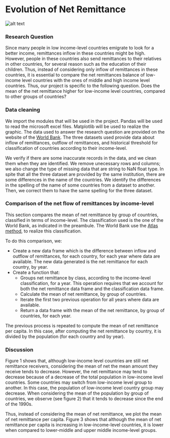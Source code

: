 # Evolution of Net Remittance

![alt text](https://raulincadet.github.io/remittance.png)
### Research Question
Since many people in low income-level countries emigrate to look for a better income, remittances inflow in these countries might be high. However, people in these countries also send remittances to their relatives in other countries, for several reason such as the education of their children. Thus, instead of considering only inflow of remittances in these countries, it is essential to compare the net remittances balance of low-income level countries with the ones of middle and high income level countries. Thus, our project is specific to the following question. Does the mean of the net remittance higher for low-income level countries, compared to other groups of countries?

### Data cleaning
We import the modules that will be used in the project. Pandas will be used to read the microsoft excel files. Matplotlib will be used to realize the graphic. The data used to answer the research question are provided on the website of the [World Bank](https://data.worldbank.org/). The three datasets used provide data about inflow of remittances, outflow of remittances, and historical threshold for classification of countries according to their income-level.

We verify if there are some inaccurate records in the data, and we clean them when they are identified. We remove unecessary rows and columns; we also change the type of missing data that are string to NaN float type. In spite that all the three dataset are provided by the same institution, there are some differences in the name of the countries. We identify the differences in the spelling of the name of some countries from a dataset to another. Then, we correct them to have the same spelling for the three dataset.

### Comparison of the net flow of remittances by income-level
This section compares the mean of net remittance by group of countries, classified in terms of income-level. The classification used is the one of the World Bank, as indicated in the preambule. The World Bank use the [Atlas method](https://datahelpdesk.worldbank.org/knowledgebase/articles/378832-what-is-the-world-bank-atlas-method), to realize this classification.

To do this comparison, we:
* Create a new data frame which is the difference between inflow and outflow of remittances, for each country, for each year where data are available. The new data generated is the net remittance for each country, by year.
* Create a function that:
     * Groups net remittance by class, according to the income-level classification, for a year. This operation requires that we account for both the net remittance data frame and the classification data frame.
     * Calculate the mean of net remittance, by group of countries.
     * Iterate the first two previous operation for all years where data are available.
     * Return a data frame with the mean of the net remittance, by group of countries, for each year.
     
The previous process is repeated to compute the mean of net remittance per capita. In this case, after computing the net remittance by country, it is divided by the population (for each country and by year).

### Discussion
Figure 1 shows that, although low-income level countries are still net remittance receivers, considering the mean of net the mean amount they receive tends to decrease. However, the net remittance may tend to decrease because of a decrease of the total population in low-income level countries. Some countries may switch from low-income level group to another. In this case, the population of low-income level country group may decrease. When considering the mean of the population by group of countries, we observe (see figure 2) that it tends to decrease since the end of the 1990s.

Thus, instead of considering the mean of net remittance, we plot the mean of net remittance per capita. Figure 3 shows that although the mean of net remittance per capita is increasing in low-income-level countries, it is lower when compared to lower-middle and upper middle income-level groups. 
